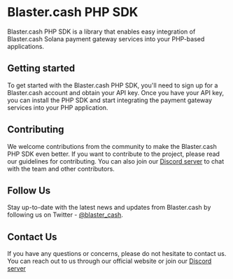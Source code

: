# Blaster.cash PHP SDK

Blaster.cash PHP SDK is a library that enables easy integration of Blaster.cash Solana payment gateway services into your PHP-based applications.

## Getting started

To get started with the Blaster.cash PHP SDK, you'll need to sign up for a Blaster.cash account and obtain your API key.
Once you have your API key, you can install the PHP SDK and start integrating the payment gateway services into your PHP application.

## Contributing

We welcome contributions from the community to make the Blaster.cash PHP SDK even better.
If you want to contribute to the project, please read our guidelines for contributing.
You can also join our [Discord server](https://discord.gg/u9yEMApe) to chat with the team and other contributors.

## Follow Us
Stay up-to-date with the latest news and updates from Blaster.cash by following us on Twitter - [@blaster_cash](https://twitter.com/blaster_cash).

## Contact Us

If you have any questions or concerns, please do not hesitate to contact us. You can reach out to us through our official website or join our [Discord server](https://discord.gg/u9yEMApe) 
